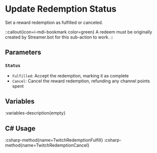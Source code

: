 # Update Redemption Status
Set a reward redemption as fulfilled or canceled.

::callout{icon=i-mdi-bookmark color=green}
A redeem must be originally created by Streamer.bot for this sub-action to work.
::

## Parameters
### `Status`
- `Fulfilled`: Accept the redemption, marking it as complete
- `Cancel`: Cancel the reward redemption, refunding any channel points spent

## Variables
:variables-description{empty}

## C# Usage
:csharp-method{name=TwitchRedemptionFulfill}
:csharp-method{name=TwitchRedemptionCancel}